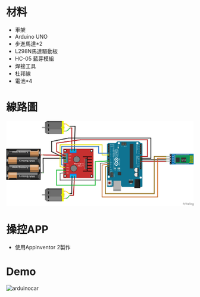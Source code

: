 # 材料
- 車架
- Arduino UNO
- 步進馬達*2
- L298N馬達驅動板
- HC-05 藍芽模組
- 焊接工具
- 杜邦線
- 電池*4
# 線路圖
![線路圖](./arduinocar電路圖.png)
# 操控APP
- 使用Appinventor 2製作
# Demo
![arduinocar](./arduinocar.gif)